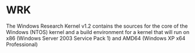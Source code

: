 # WRK
The Windows Research Kernel v1.2 contains the sources for the core of the Windows (NTOS) kernel and a build environment for a kernel that will run on     x86     (Windows Server 2003 Service Pack 1) and     AMD64   (Windows XP x64 Professional)

